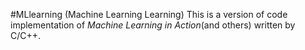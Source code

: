 #MLlearning (Machine Learning Learning)
This is a version of code implementation of *Machine Learning in Action*(and others) written by C/C++.
